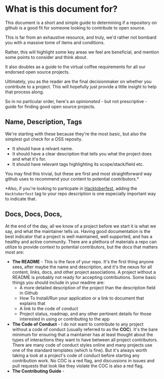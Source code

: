 # What is this document for?

This document is a short and simple guide to determining if a repository on github is a good fit for someone looking to contribute to open source.

This is far from an exhaustive resource, and truly, we'd rather not bombard you with a massive tome of items and conditions.

Rather, this will highlight some key areas we feel are beneficial, and mention some points to consider and think about.

It also doubles as a guide to the virtual coffee requirements for all our endorsed open source projects.

Ultimately, you as the reader are the final decisionmaker on whether you contribute to a project. This will hopefully just provide a little insight to help that process along.

So in no particular order, here's an _opinionated_ - but not prescriptive - guide for finding good open source projects.

## Name, Description, Tags
We're starting with these because they're the most basic, but also the simplest gut check for a OSS reposity.
- It should have a relvant name.
- It should have a clear description that tells you what the project does and what it's for.
- It should have relevant tags highlighting its scope/stack/field etc.

You may find this trivial, but these are first and most straightforward way github uses to recommend your content to potential contributors.*

*Also, if you're looking to particpate in [Hacktoberfest](https://hacktoberfest.digitalocean.com/), adding the `Hacktoberfest` tag to your repo description is one especially important way to indicate that.

## Docs, Docs, Docs,

At the end of the day, all we know of a project before we start it is what we say, and what the maintainer tells us. Having good documentation is the best indicator that a project is well maintained, well supported, and has a healthy and active community. There are a plethora of materials a repo can utilize to provide context to potential contributors, but the docs that matters most are:
 - **The README** - This is the face of your repo. It's the first thing anyone sees, after maybe the name and description, and it's the nexus for all content, links, docs, and other project associations. A project without a README is probably not ready for accepting contributions. Some basic things you should include in your readme are:
    - A more detailed description of the project than the description field in Github
    - How To Install/Run your application or a link to document that explains that
    - A link to the code of conduct
    - Project status, roadmap, and any other pertinent details for those interested in using or contributing to the app
 - **The Code of Conduct** - I do not want to contribute to any project without a code of conduct (usually referred to as the **COC**). It's the bare minimum for ensuring that a maintainer has at least thought about the types of interactions they want to have between all project contributors. There are many code of conduct styles online and many projects use one of the standard templates (which is fine). But it's always worth taking a look at a project's code of conduct before starting any contribution work. No COC is a red flag, and discussions in issues and pull requests that look like they violate the COC is also a red flag.
 - **The Contributing Guide** - 


